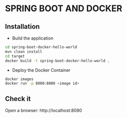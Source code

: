 SPRING BOOT AND DOCKER
================

Installation
-----------------

* Build the application
```sh
cd spring-boot-docker-hello-world
mvn clean install
cd target 
docker build -t spring-boot-docker-hello-world .
```

* Deploy the Docker Container
```sh
docker images
docker run -p 8080:8080 <image id>
```

Check it
------------------
Open a browser:  http://localhost:8080